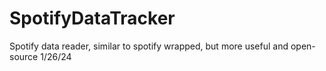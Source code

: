 # SpotifyDataTracker
Spotify data reader, similar to spotify wrapped, but more useful and open-source
1/26/24